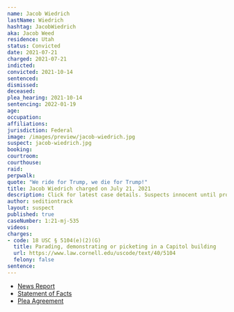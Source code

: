 ```yaml
---
name: Jacob Wiedrich
lastName: Wiedrich
hashtag: JacobWiedrich
aka: Jacob Weed
residence: Utah
status: Convicted
date: 2021-07-21
charged: 2021-07-21
indicted:
convicted: 2021-10-14
sentenced:
dismissed:
deceased:
plea_hearing: 2021-10-14
sentencing: 2022-01-19
age:
occupation:
affiliations:
jurisdiction: Federal
image: /images/preview/jacob-wiedrich.jpg
suspect: jacob-wiedrich.jpg
booking:
courtroom:
courthouse:
raid:
perpwalk:
quote: "We ride for Trump, we die for Trump!"
title: Jacob Wiedrich charged on July 21, 2021
description: Click for latest case details. Suspects innocent until proven guilty.
author: seditiontrack
layout: suspect
published: true
caseNumber: 1:21-mj-535
videos:
charges:
- code: 18 USC § 5104(e)(2)(G)
  title: Parading, demonstrating or picketing in a Capitol building
  url: https://www.law.cornell.edu/uscode/text/40/5104
  felony: false
sentence:
---
```

- [News Report](https://www.sltrib.com/news/2021/08/02/two-more-utahns-arrested/)
- [Statement of Facts](https://www.justice.gov/usao-dc/case-multi-defendant/file/1442611/download)
- [Plea Agreement](https://www.justice.gov/usao-dc/case-multi-defendant/file/1442606/download)
